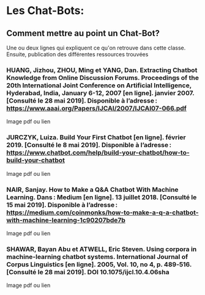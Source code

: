 # Les Chat-Bots:

## Comment mettre au point un Chat-Bot?

Une ou deux lignes qui expliquent ce qu'on retrouve dans cette classe. Ensuite, publication des différentes ressources trouvées

### HUANG, Jizhou, ZHOU, Ming et YANG, Dan. Extracting Chatbot Knowledge from Online Discussion Forums. Proceedings of the 20th International Joint Conference on Artificial Intelligence, Hyderabad, India, January 6-12, 2007 [en ligne]. janvier 2007. [Consulté le 28 mai 2019]. Disponible à l’adresse : https://www.aaai.org/Papers/IJCAI/2007/IJCAI07-066.pdf

Image pdf ou lien

### JURCZYK, Luiza. Build Your First Chatbot [en ligne]. février 2019. [Consulté le 8 mai 2019]. Disponible à l’adresse : https://www.chatbot.com/help/build-your-chatbot/how-to-build-your-chatbot

Image pdf ou lien

### NAIR, Sanjay. How to Make a Q&A Chatbot With Machine Learning. Dans : Medium [en ligne]. 13 juillet 2018. [Consulté le 15 mai 2019]. Disponible à l’adresse : https://medium.com/coinmonks/how-to-make-a-q-a-chatbot-with-machine-learning-1c90207bde7b

Image pdf ou lien

### SHAWAR, Bayan Abu et ATWELL, Eric Steven. Using corpora in machine-learning chatbot systems. International Journal of Corpus Linguistics [en ligne]. 2005, Vol. 10, no 4, p. 489‑516. [Consulté le 28 mai 2019]. DOI 10.1075/ijcl.10.4.06sha

Image pdf ou lien
